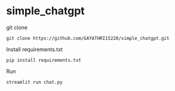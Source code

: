 # simple_chatgpt
git clone
```
git clone https://github.com/GAYATHRI15228/simple_chatgpt.git
```
Install requirements.txt
```
pip install requirements.txt
```
Run 
```
streamlit run chat.py
```
